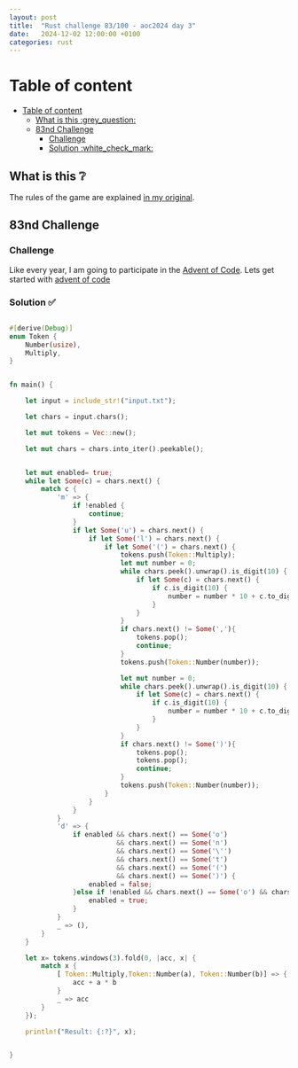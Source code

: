 ```yaml
---
layout: post
title:  "Rust challenge 83/100 - aoc2024 day 3"
date:   2024-12-02 12:00:00 +0100
categories: rust
---
```



#  Table of content
- [Table of content](#table-of-content)
  - [What is this :grey\_question:](#what-is-this-grey_question)
  - [83nd Challenge](#83nd-challenge)
    - [Challenge](#challenge)
    - [Solution :white\_check\_mark:](#solution-white_check_mark)

## What is this :grey_question: 

The rules of the game are explained [in my original](https://maebli.github.io/rust/2021/10/18/100rust.html). 

## 83nd Challenge
### Challenge

Like every year, I am going to participate in the [Advent of Code](https://adventofcode.com/). 
Lets get started with [advent of code](https://adventofcode.com/2024/day/3)

### Solution :white_check_mark:

```rust

#[derive(Debug)]
enum Token {
    Number(usize),
    Multiply,
}


fn main() {

    let input = include_str!("input.txt");

    let chars = input.chars();

    let mut tokens = Vec::new();

    let mut chars = chars.into_iter().peekable();


    let mut enabled= true;
    while let Some(c) = chars.next() {
        match c {
            'm' => {
                if !enabled {
                    continue;
                }
                if let Some('u') = chars.next() {
                    if let Some('l') = chars.next() {
                        if let Some('(') = chars.next() {
                            tokens.push(Token::Multiply);
                            let mut number = 0; 
                            while chars.peek().unwrap().is_digit(10) {
                                if let Some(c) = chars.next() {
                                    if c.is_digit(10) {
                                        number = number * 10 + c.to_digit(10).unwrap() as usize;
                                    }
                                }
                            }
                            if chars.next() != Some(','){
                                tokens.pop();
                                continue;
                            }
                            tokens.push(Token::Number(number));

                            let mut number = 0;
                            while chars.peek().unwrap().is_digit(10) {
                                if let Some(c) = chars.next() {
                                    if c.is_digit(10) {
                                        number = number * 10 + c.to_digit(10).unwrap() as usize;
                                    }
                                }
                            }
                            if chars.next() != Some(')'){
                                tokens.pop();
                                tokens.pop();
                                continue;
                            }
                            tokens.push(Token::Number(number));
                        }
                    }
                }
            }
            'd' => {
                if enabled && chars.next() == Some('o') 
                           && chars.next() == Some('n') 
                           && chars.next() == Some('\'')
                           && chars.next() == Some('t') 
                           && chars.next() == Some('(') 
                           && chars.next() == Some(')') {
                    enabled = false;
                }else if !enabled && chars.next() == Some('o') && chars.next() == Some('(') && chars.next() == Some(')') {
                    enabled = true;
                }
            }
            _ => (),
        }
    }

    let x= tokens.windows(3).fold(0, |acc, x| {
        match x {
            [ Token::Multiply,Token::Number(a), Token::Number(b)] => {
                acc + a * b
            }
            _ => acc
        }
    });

    println!("Result: {:?}", x);


}

```


